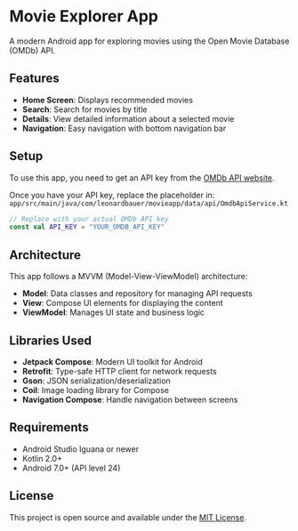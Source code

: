 # Movie Explorer App

A modern Android app for exploring movies using the Open Movie Database (OMDb) API.

## Features

- **Home Screen**: Displays recommended movies
- **Search**: Search for movies by title
- **Details**: View detailed information about a selected movie
- **Navigation**: Easy navigation with bottom navigation bar

## Setup

To use this app, you need to get an API key from the [OMDb API website](https://www.omdbapi.com/apikey.aspx).

Once you have your API key, replace the placeholder in:
`app/src/main/java/com/leonardbauer/movieapp/data/api/OmdbApiService.kt`

```kotlin
// Replace with your actual OMDb API key
const val API_KEY = "YOUR_OMDB_API_KEY"
```

## Architecture

This app follows a MVVM (Model-View-ViewModel) architecture:

- **Model**: Data classes and repository for managing API requests
- **View**: Compose UI elements for displaying the content
- **ViewModel**: Manages UI state and business logic

## Libraries Used

- **Jetpack Compose**: Modern UI toolkit for Android
- **Retrofit**: Type-safe HTTP client for network requests
- **Gson**: JSON serialization/deserialization
- **Coil**: Image loading library for Compose
- **Navigation Compose**: Handle navigation between screens

## Requirements

- Android Studio Iguana or newer
- Kotlin 2.0+
- Android 7.0+ (API level 24)

## License

This project is open source and available under the [MIT License](LICENSE).